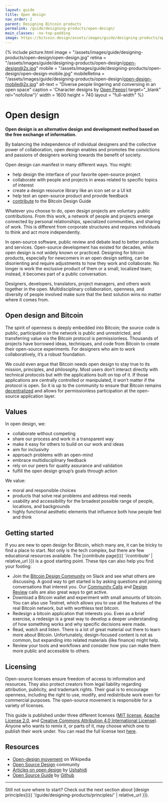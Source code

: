 ```yaml
---
layout: guide
title: Open design
nav_order: 2
parent: Designing Bitcoin products
permalink: /guide/designing-products/open-design/
main_classes: -no-top-padding
image: https://bitcoin.design/assets/images/guide/designing-products/open-design/open-design-preview.jpg
---
```


<!--

Editor's notes

Explain what open design is
Why it is worthwhile
- Different way of design that leads to different results
- Individual independence
- Global collaboration
Levels
- Our own role in the "world"
- Publishing something for others to use
- Cross-project collaboration
- Project-specific collaboration
Examples in Bitcoin Design
- Guide
- Johns exploring CoinJoins with Wasabi and wider bitcoin audience (cross-project)
- Bosch working with Bitcoin Core GUI (project-specific)

Ideas
- Add quotes and stories from designers

Illustration sources

- https://www.figma.com/file/qzvCvqhSRx3Jq8aywaSjlr/Bitcoin-Design-Guide-Illustrations-CO?node-id=881%3A1051

-->

{% include picture.html
   image = "/assets/images/guide/designing-products/open-design/open-design.jpg"
   retina = "/assets/images/guide/designing-products/open-design/open-design@2x.jpg"
   mobile = "/assets/images/guide/designing-products/open-design/open-design-mobile.jpg"
   mobileRetina = "/assets/images/guide/designing-products/open-design/open-design-mobile@2x.jpg"
   alt-text = "Diverse people lingering and conversing in an open space"
   caption = 'Character designs by [Open Peeps](https://www.openpeeps.com/){:target="_blank" rel="nofollow"}'
   width = 1600
   height = 740
   layout = "full-width"
%}

# Open design

**Open design is an alternative design and development method based on the free exchange of information.**

By balancing the independence of individual designers and the collective power of collaboration, open design enables and promotes the convictions and passions of designers working towards the benefit of society.

Open design can manifest in many different ways. You might:

* help design the interface of your favorite open-source project
* collaborate with people and projects in areas related to specific topics of interest
* create a design resource library like an icon set or a UI kit
* help test an open-source product and provide feedback
* [contribute](/guide/contribute/) to the Bitcoin Design Guide

Whatever you choose to do, open design projects are voluntary public contributions. From this work, a network of people and projects emerge connected by personal relationships, specialized communities, and sharing of work. This is different from corporate structures and requires individuals to think and act more independently.

In open-source software, public review and debate lead to better products and services. Open-source development has existed for decades, while open design is not widely known or practiced. Designing for bitcoin products, especially for newcomers in an open design setting, can be disorienting and require adjustments to how they work and collaborate. No longer is work the exclusive product of them or a small, localized team; instead, it becomes part of a public conversation.

Designers, developers, translators, project managers, and others work together in the open. Multidisciplinary collaboration, openness, and diversity of people involved make sure that the best solution wins no matter where it comes from.

##  Open design and Bitcoin

The spirit of openness is deeply embedded into Bitcoin; the source code is public, participation in the network is public and unrestricted, and transferring value via the Bitcoin protocol is permissionless. Thousands of projects have borrowed ideas, techniques, and code from Bitcoin to create their open-source experiments. For designers who aim to work collaboratively, it’s a robust foundation.

We could even argue that Bitcoin needs open design to stay true to its mission, principles, and philosophy. Most users don’t interact directly with technical protocols but with the applications built on top of it. If those applications are centrally controlled or manipulated, it won’t matter if the protocol is open. So it is up to the community to ensure that Bitcoin remains [decentralized](/guide/foundations/principles/#decentralization) and allows for permissionless participation at the open-source application layer.

## Values

In open design, we:

- collaborate without competing
- share our process and work in a transparent way
- make it easy for others to build on our work and ideas
- aim for inclusivity
- approach problems with an open-mind
- embrace multidisciplinary feedback
- rely on our peers for quality assurance and validation
- fulfill the open design group’s goals through action


We value:

- moral and responsible choices
- products that solve real problems and address real needs
- usability and accessibility for the broadest possible range of people, locations, and backgrounds
- highly functional aesthetic elements that influence both how people feel and think


## Getting started

If you are new to open design for Bitcoin, which many are, it can be tricky to find a place to start. Not only is the tech complex, but there are few educational resources available. The [contribute page]({{ '/contribute' | relative_url }}) is a good starting point. These tips can also help you find your footing:


- Join the [Bitcoin Design Community]({{site.slack_invite_url}}) on Slack and see what others are discussing. A good way to get started is by asking questions and joining conversations that interest you. Our [Community Calls](https://github.com/BitcoinDesign/Meta/issues?q=is%3Aissue+is%3Aopen+Community+Call) and [Design Review](https://github.com/BitcoinDesign/Meta/issues?q=is%3Aissue+is%3Aopen+Design+Review+Call+) calls are also great ways to get active.
- Download a Bitcoin wallet and experiment with small amounts of bitcoin. You can also use Testnet, which allows you to use all the features of the real Bitcoin network, but with worthless test bitcoin.
- Redesign a bitcoin application that interests you. Even as a brief exercise, a redesign is a great way to develop a deeper understanding of how something works and why specific decisions were made.
- Read, watch and listen. There is a lot of great material out there to learn more about Bitcoin. Unfortunately, design-focused content is not as common, but expanding into related materials (like finance) might help.
- Review your tools and workflows and consider how you can make them more public and accessible to others.

## Licensing

Open-source licenses ensure freedom of access to information and resources. They also protect creators from legal liability regarding attribution, publicity, and trademark rights. Their goal is to encourage openness, including the right to use, modify, and redistribute work even for commercial purposes. The open-source movement is responsible for a variety of licenses.

This guide is published under three different licenses ([MIT license]({{site.github_repository_url}}blob/master/LICENSE-MIT), [Apache License 2.0]({{site.github_repository_url}}blob/master/LICENSE-APACHE), and [Creative Commons Attribution 4.0 International License]({{site.github_repository_url}}blob/master/LICENSE-CC-BY)). Anyone who wants to remix it, or parts of it, may choose which one to publish their work under. You can read the full license text [here]({{site.github_repository_url}}blob/master/LICENSE).

## Resources

- [Open-design movement](https://en.wikipedia.org/wiki/Open-design_movement) on Wikipedia
- [Open Source Design](https://opensourcedesign.net/) community
- [Articles on open design](https://opendesign.ushahidi.com/open-design-articles/) by [Ushahidi](https://www.ushahidi.com/)
- [Open Source Guide](https://opensource.guide/) by [Github](https://github.com/)

---

Still not sure where to start? Check out the next section about [design principles]({{ '/guide/designing-products/principles/' | relative_url }}).
